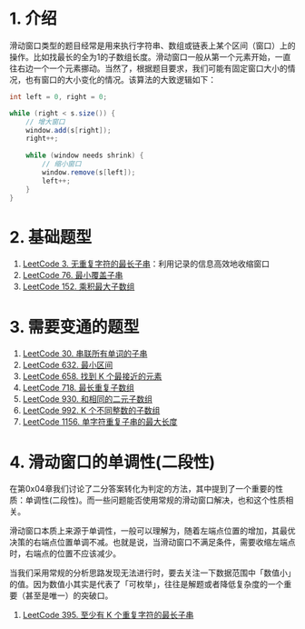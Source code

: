 # 1. 介绍

滑动窗口类型的题目经常是用来执行字符串、数组或链表上某个区间（窗口）上的操作。比如找最长的全为1的子数组长度。滑动窗口一般从第一个元素开始，一直往右边一个一个元素挪动。当然了，根据题目要求，我们可能有固定窗口大小的情况，也有窗口的大小变化的情况。该算法的大致逻辑如下：

```java
int left = 0, right = 0;

while (right < s.size()) {
    // 增大窗口
    window.add(s[right]);
    right++;
    
    while (window needs shrink) {
        // 缩小窗口
        window.remove(s[left]);
        left++;
    }
}
```

# 2. 基础题型

1. [LeetCode 3. 无重复字符的最长子串](https://leetcode-cn.com/problems/longest-substring-without-repeating-characters/)：利用记录的信息高效地收缩窗口
2. [LeetCode 76. 最小覆盖子串](https://leetcode-cn.com/problems/minimum-window-substring/)
3. [LeetCode 152. 乘积最大子数组](https://leetcode-cn.com/problems/maximum-product-subarray/)

# 3. 需要变通的题型

1. [LeetCode 30. 串联所有单词的子串](https://leetcode-cn.com/problems/substring-with-concatenation-of-all-words/)
2. [LeetCode 632. 最小区间](https://leetcode-cn.com/problems/smallest-range-covering-elements-from-k-lists/)
3. [LeetCode 658. 找到 K 个最接近的元素](https://leetcode-cn.com/problems/find-k-closest-elements/)
4. [LeetCode 718. 最长重复子数组](https://leetcode-cn.com/problems/maximum-length-of-repeated-subarray/)
5. [LeetCode 930. 和相同的二元子数组](https://leetcode-cn.com/problems/binary-subarrays-with-sum/)
6. [LeetCode 992. K 个不同整数的子数组](https://leetcode-cn.com/problems/subarrays-with-k-different-integers/)
7. [LeetCode 1156. 单字符重复子串的最大长度](https://leetcode-cn.com/problems/swap-for-longest-repeated-character-substring/)

# 4. 滑动窗口的单调性(二段性)

在第0x04章我们讨论了二分答案转化为判定的方法，其中提到了一个重要的性质：单调性(二段性)。而一些问题能否使用常规的滑动窗口解决，也和这个性质相关。

滑动窗口本质上来源于单调性，一般可以理解为，随着左端点位置的增加，其最优决策的右端点位置单调不减。也就是说，当滑动窗口不满足条件，需要收缩左端点时，右端点的位置不应该减少。

当我们采用常规的分析思路发现无法进行时，要去关注一下数据范围中「数值小」的值。因为数值小其实是代表了「可枚举」，往往是解题或者降低复杂度的一个重要（甚至是唯一）的突破口。
1. [LeetCode 395. 至少有 K 个重复字符的最长子串](https://leetcode-cn.com/problems/longest-substring-with-at-least-k-repeating-characters/)